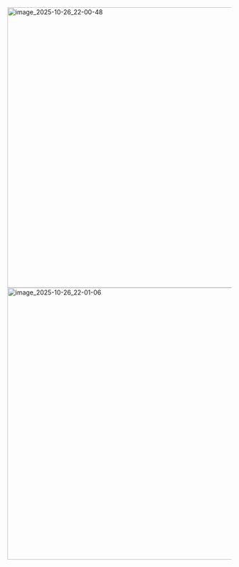 
<img width="1361" height="629" alt="image_2025-10-26_22-00-48" src="https://github.com/user-attachments/assets/76aad6f9-fadc-4f38-9d69-e72b3cb4ab89" />
<img width="1366" height="610" alt="image_2025-10-26_22-01-06" src="https://github.com/user-attachments/assets/494bb57c-5e16-40be-a1ac-c3490c87d903" />


